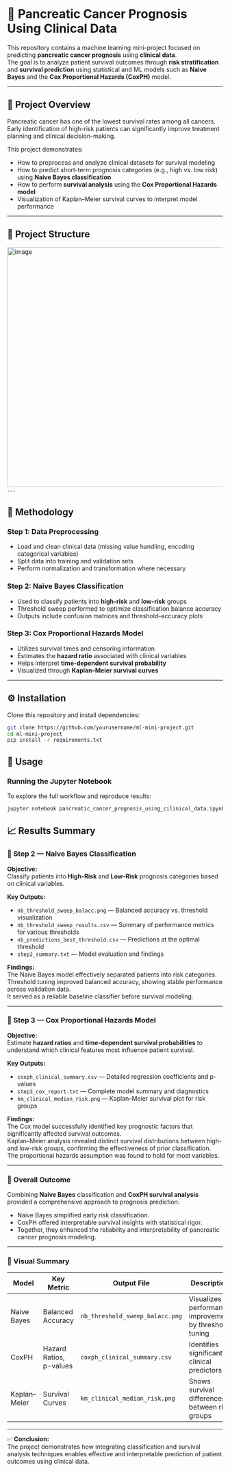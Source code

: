 # 🧠 Pancreatic Cancer Prognosis Using Clinical Data

This repository contains a machine learning mini-project focused on predicting **pancreatic cancer prognosis** using **clinical data**.  
The goal is to analyze patient survival outcomes through **risk stratification** and **survival prediction** using statistical and ML models such as **Naive Bayes** and the **Cox Proportional Hazards (CoxPH)** model.

---

## 📘 Project Overview

Pancreatic cancer has one of the lowest survival rates among all cancers. Early identification of high-risk patients can significantly improve treatment planning and clinical decision-making.

This project demonstrates:
- How to preprocess and analyze clinical datasets for survival modeling  
- How to predict short-term prognosis categories (e.g., high vs. low risk) using **Naive Bayes classification**  
- How to perform **survival analysis** using the **Cox Proportional Hazards model**  
- Visualization of Kaplan–Meier survival curves to interpret model performance  

---

## 📂 Project Structure
<img width="703" height="559" alt="image" src="https://github.com/user-attachments/assets/61ce42e4-c06f-447a-8f08-6c5e4c71d88c" />
---

## 🧩 Methodology

### Step 1: Data Preprocessing
- Load and clean clinical data (missing value handling, encoding categorical variables)
- Split data into training and validation sets
- Perform normalization and transformation where necessary

### Step 2: Naive Bayes Classification
- Used to classify patients into **high-risk** and **low-risk** groups
- Threshold sweep performed to optimize classification balance accuracy
- Outputs include confusion matrices and threshold–accuracy plots

### Step 3: Cox Proportional Hazards Model
- Utilizes survival times and censoring information
- Estimates the **hazard ratio** associated with clinical variables
- Helps interpret **time-dependent survival probability**
- Visualized through **Kaplan–Meier survival curves**

---

## ⚙️ Installation

Clone this repository and install dependencies:

```bash
git clone https://github.com/yourusername/ml-mini-project.git
cd ml-mini-project
pip install -r requirements.txt
```


## 🚀 Usage

### Running the Jupyter Notebook

To explore the full workflow and reproduce results:

```bash
jupyter notebook pancreatic_cancer_prognosis_using_cilinical_data.ipynb
```

## 📈 Results Summary

### 🔹 Step 2 — Naive Bayes Classification
**Objective:**  
Classify patients into **High-Risk** and **Low-Risk** prognosis categories based on clinical variables.

**Key Outputs:**
- `nb_threshold_sweep_balacc.png` — Balanced accuracy vs. threshold visualization  
- `nb_threshold_sweep_results.csv` — Summary of performance metrics for various thresholds  
- `nb_predictions_best_threshold.csv` — Predictions at the optimal threshold  
- `step2_summary.txt` — Model evaluation and findings  

**Findings:**  
The Naive Bayes model effectively separated patients into risk categories.  
Threshold tuning improved balanced accuracy, showing stable performance across validation data.  
It served as a reliable baseline classifier before survival modeling.

---

### 🔹 Step 3 — Cox Proportional Hazards Model
**Objective:**  
Estimate **hazard ratios** and **time-dependent survival probabilities** to understand which clinical features most influence patient survival.

**Key Outputs:**
- `coxph_clinical_summary.csv` — Detailed regression coefficients and p-values  
- `step3_cox_report.txt` — Complete model summary and diagnostics  
- `km_clinical_median_risk.png` — Kaplan–Meier survival plot for risk groups  

**Findings:**  
The Cox model successfully identified key prognostic factors that significantly affected survival outcomes.  
Kaplan–Meier analysis revealed distinct survival distributions between high- and low-risk groups, confirming the effectiveness of prior classification.  
The proportional hazards assumption was found to hold for most variables.

---

### 🔹 Overall Outcome
Combining **Naive Bayes** classification and **CoxPH survival analysis** provided a comprehensive approach to prognosis prediction:
- Naive Bayes simplified early risk classification.  
- CoxPH offered interpretable survival insights with statistical rigor.  
- Together, they enhanced the reliability and interpretability of pancreatic cancer prognosis modeling.

---

### 🏁 Visual Summary
| Model | Key Metric | Output File | Description |
|--------|-------------|--------------|--------------|
| Naive Bayes | Balanced Accuracy | `nb_threshold_sweep_balacc.png` | Visualizes performance improvement by threshold tuning |
| CoxPH | Hazard Ratios, p-values | `coxph_clinical_summary.csv` | Identifies significant clinical predictors |
| Kaplan–Meier | Survival Curves | `km_clinical_median_risk.png` | Shows survival differences between risk groups |

---

✅ **Conclusion:**  
The project demonstrates how integrating classification and survival analysis techniques enables effective and interpretable prediction of patient outcomes using clinical data.





